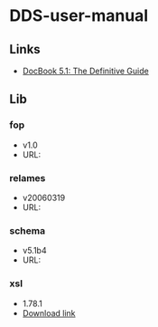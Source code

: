 # DDS-user-manual
       
## Links
 * [DocBook 5.1: The Definitive Guide](http://docbook.org/tdg51/en/html/)

## Lib

### fop

 * v1.0
 * URL: 

### relames
 
 * v20060319
 * URL: 
 
### schema

 * v5.1b4
 * URL: 
 
### xsl

 * 1.78.1 
 * [Download link](http://sourceforge.net/projects/docbook/files/docbook-xsl-ns/1.78.1/)


